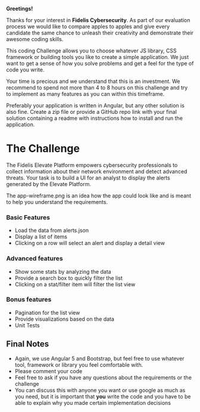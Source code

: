 
**Greetings!**

Thanks for your interest in **Fidelis Cybersecurity**. As part of our evaluation process we would like to compare apples to apples and give every candidate the same chance to unleash their creativity and demonstrate their awesome coding skills. 

This coding Challenge allows you to choose whatever JS library, CSS framework or building tools you like to create a simple application. We just want to get a sense of how you solve problems and get a feel for the type of code you write.

Your time is precious and we understand that this is an investment. We recommend to spend not more than 4 to 8 hours on this challenge and try to implement as many features as you can within this timeframe.

Preferably your application is written in Angular, but any other solution is also fine. Create a zip file or provide a GitHub repo link with your final solution containing a readme with instructions how to install and run the application. 

# The Challenge
The Fidelis Elevate Platform empowers cybersecurity professionals to collect information about their network environment and detect advanced threats. Your task is to build a UI for an analyst to display the alerts generated by the Elevate Platform.  

The app-wireframe.png is an idea how the app could look like and is meant to help you understand the requirements. 

### Basic Features
 - Load the data from alerts.json
 - Display a list of items
 - Clicking on a row will select an alert and display a detail view

### Advanced features
 - Show some stats by analyzing the data
 - Provide a search box to quickly filter the list
 - Clicking on a stat/filter item will filter the list view

### Bonus features
 - Pagination for the list view
 - Provide visualizations based on the data
 - Unit Tests

## Final Notes

 - Again, we use Angular 5 and Bootstrap, but feel free to use whatever
   tool, framework or library you feel comfortable with.
 - Please comment your code
 - Feel free to ask if you have any questions about the requirements or
   the challenge
 - You can discuss this with anyone you want or use google as much as you
   need, but it is important that **you** write the code and you have to be able to
   explain why you made certain implementation decisions
